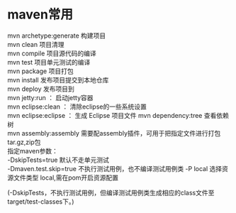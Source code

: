# maven常用
 
mvn archetype:generate  构建项目  
mvn clean       项目清理  
mvn compile     项目源代码的编译  
mvn test        项目单元测试的编译  
mvn package     项目打包  
mvn install             发布项目提交到本地仓库  
mvn deploy              发布项目到  
mvn jetty:run ：        启动jetty容器    
mvn eclipse:clean ：    清除eclipse的一些系统设置                 
mvn eclipse:eclipse ：  生成 Eclipse 项目文件 
mvn dependency:tree   查看依赖树  
mvn assembly:assembly 需要配assembly插件，可用于把指定文件进行打包 tar.gz,zip包  
指定maven参数：  
-DskipTests=true        默认不走单元测试  
-Dmaven.test.skip=true  不执行测试用例，也不编译测试用例类
-P local                选择资源文件类型 local,需在pom开启资源配置  

(-DskipTests，不执行测试用例，但编译测试用例类生成相应的class文件至target/test-classes下。)